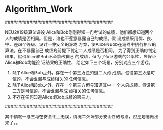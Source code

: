 # Algorithm_Work
########################################

NEU2019级算法课设
Alice和Bob刚刚得知⼀门考试的成绩，他们都想知道两个
⼈的成绩是否相同。但是，谁也不愿意暴露⾃⼰的成绩。假
设成绩采⽤优、良、中、差四个等级。设计⼀种安全的游戏
⽅案，使Alice和Bob在游戏中执⾏相应的算法，在不暴露⾃⼰
成绩的前提下判定⼆⼈成绩是否相同。
为了得到正确的判定结果，假设Alice和Bob不会篡改⾃⼰
的成绩，但为了保证游戏的公平性，应保证Alice和Bob均能验
证结果的正确性。
 给定如下三个场景，分别对应三个游戏。
1. 除了Alice和Bob之外，存在⼀个第三⽅且知道⼆⼈的
成绩。假设第三⽅是可信的，不会泄漏与成绩相关的
任何信息。
2. 除了Alice和Bob之外，存在⼀个第三⽅但只知道其中
⼀个⼈的成绩。假设第三⽅是可信的，不会泄漏与成
绩相关的任何信息。
3. 不存在任何知道Alice或Bob成绩的第三⽅。

########################################

其中情况一与三均在安全性上无误，情况二欠缺部分安全性的考虑，但还是嗯做出来了。。
